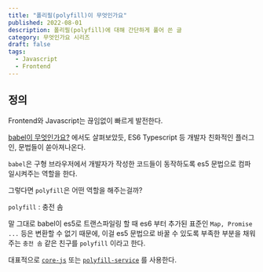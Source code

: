 ```yaml
---
title: "폴리필(polyfill)이 무엇인가요"
published: 2022-08-01
description: 폴리필(polyfill)에 대해 간단하게 풀어 쓴 글
category: 무엇인가요 시리즈
draft: false
tags:
  - Javascript
  - Frontend
---
```


## 정의

Frontend와 Javascript는 끊임없이 빠르게 발전한다.

[babel이 무엇인가요?](../babel이%20무엇인가요/index.md) 에서도 살펴보았듯, ES6 Typescript 등 개발자 친화적인 플러그인, 문법들이 쏟아져나온다.

`babel`은 구형 브라우저에서 개발자가 작성한 코드들이 동작하도록 es5 문법으로 컴파일시켜주는 역할을 한다.

그렇다면 `polyfill`은 어떤 역할을 해주는걸까?

`polyfill` : 충전 솜

말 그대로 babel이 es5로 트랜스파일링 할 때 es6 부터 추가된 표준인 `Map, Promise ...` 등은 변환할 수 없기 때문에, 이걸 es5 문법으로 바꿀 수 있도록 부족한 부분을 채워주는 `충전 솜` 같은 친구를 `polyfill` 이라고 한다.

대표적으로 [`core-js`](https://github.com/zloirock/core-js) 또는 [`polyfill-service`](https://github.com/financial-times/polyfill-service) 를 사용한다.
